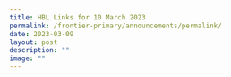 ```yaml
---
title: HBL Links for 10 March 2023
permalink: /frontier-primary/announcements/permalink/
date: 2023-03-09
layout: post
description: ""
image: ""
---
```

